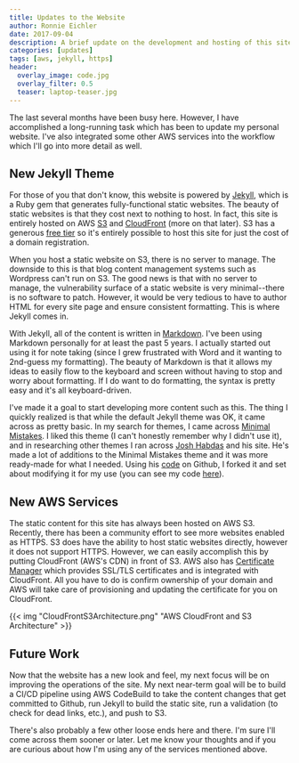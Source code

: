 ```yaml
---
title: Updates to the Website
author: Ronnie Eichler
date: 2017-09-04
description: A brief update on the development and hosting of this site.
categories: [updates]
tags: [aws, jekyll, https]
header:
  overlay_image: code.jpg
  overlay_filter: 0.5
  teaser: laptop-teaser.jpg
---
```


The last several months have been busy here. However, I have accomplished a long-running task which has been to update my personal website. I've also integrated some other AWS services into the workflow which I'll go into more detail as well.

## New Jekyll Theme

For those of you that don't know, this website is powered by [Jekyll](https://jekyllrb.com/), which is a Ruby gem that generates fully-functional static websites. The beauty of static websites is that they cost next to nothing to host. In fact, this site is entirely hosted on AWS [S3](https://aws.amazon.com/s3/) and [CloudFront](https://aws.amazon.com/cloudfront/) (more on that later). S3 has a generous [free tier](https://aws.amazon.com/s3/pricing/) so it's entirely possible to host this site for just the cost of a domain registration.

When you host a static website on S3, there is no server to manage. The downside to this is that blog content management systems such as Wordpress can't run on S3. The good news is that with no server to manage, the vulnerability surface of a static website is very minimal--there is no software to patch. However, it would be very tedious to have to author HTML for every site page and ensure consistent formatting. This is where Jekyll comes in.

With Jekyll, all of the content is written in [Markdown](https://en.wikipedia.org/wiki/Markdown). I've been using Markdown personally for at least the past 5 years. I actually started out using it for note taking (since I grew frustrated with Word and it wanting to 2nd-guess my formatting). The beauty of Markdown is that it allows my ideas to easily flow to the keyboard and screen without having to stop and worry about formatting. If I do want to do formatting, the syntax is pretty easy and it's all keyboard-driven.

I've made it a goal to start developing more content such as this. The thing I quickly realized is that while the default Jekyll theme was OK, it came across as pretty basic. In my search for themes, I came across [Minimal Mistakes](https://mmistakes.github.io/minimal-mistakes/). I liked this theme (I can't honestly remember why I didn't use it), and in researching other themes I ran across [Josh Habdas](https://habd.as/) and his site. He's made a lot of additions to the Minimal Mistakes theme and it was more ready-made for what I needed. Using his [code](https://github.com/jhabdas/habd.as) on Github, I forked it and set about modifying it for my use (you can see my code [here](https://github.com/ranrotx/ronnieeichler-site)).

## New AWS Services

The static content for this site has always been hosted on AWS S3. Recently, there has been a community effort to see more websites enabled as HTTPS. S3 does have the ability to host static websites directly, however it does not support HTTPS. However, we can easily accomplish this by putting CloudFront (AWS's CDN) in front of S3. AWS also has [Certificate Manager](https://aws.amazon.com/certificate-manager/) which provides SSL/TLS certificates and is integrated with CloudFront. All you have to do is confirm ownership of your domain and AWS will take care of provisioning and updating the certificate for you on CloudFront.

{{< img "CloudFrontS3Architecture.png" "AWS CloudFront and S3 Architecture" >}}

## Future Work

Now that the website has a new look and feel, my next focus will be on improving the operations of the site. My next near-term goal will be to build a CI/CD pipeline using AWS CodeBuild to take the content changes that get committed to Github, run Jekyll to build the static site, run a validation (to check for dead links, etc.), and push to S3.

There's also probably a few other loose ends here and there. I'm sure I'll come across them sooner or later. Let me know your thoughts and if you are curious about how I'm using any of the services mentioned above.
